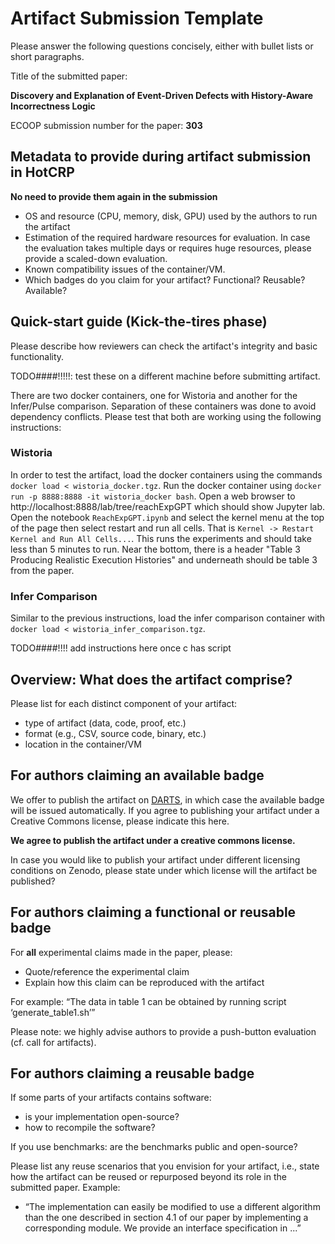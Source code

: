 # Artifact Submission Template

Please answer the following questions concisely, either with bullet lists or short paragraphs.

Title of the submitted paper:

**Discovery and Explanation of Event-Driven Defects with History-Aware Incorrectness Logic**

ECOOP submission number for the paper: **303**

## Metadata to provide during artifact submission in HotCRP

**No need to provide them again in the submission**

- OS and resource (CPU, memory, disk, GPU) used by the authors to run the artifact
- Estimation of the required hardware resources for evaluation. In case the evaluation takes multiple days or requires huge resources, please provide a scaled-down evaluation.
- Known compatibility issues of the container/VM.
- Which badges do you claim for your artifact? Functional? Reusable? Available?

## Quick-start guide (Kick-the-tires phase)

Please describe how reviewers can check the artifact's integrity and basic functionality.

TODO####!!!!!: test these on a different machine before submitting artifact.

There are two docker containers, one for Wistoria and another for the Infer/Pulse comparison. 
Separation of these containers was done to avoid dependency conflicts.
Please test that both are working using the following instructions:

### Wistoria

In order to test the artifact, load the docker containers using the commands `docker load < wistoria_docker.tgz`. 
Run the docker container using `docker run -p 8888:8888 -it wistoria_docker bash`.
Open a web browser to http://localhost:8888/lab/tree/reachExpGPT which should show Jupyter lab.
Open the notebook `ReachExpGPT.ipynb` and select the kernel menu at the top of the page then select restart and run all cells.
That is `Kernel -> Restart Kernel and Run All Cells...`.
This runs the experiments and should take less than 5 minutes to run.
Near the bottom, there is a header "Table 3 Producing Realistic Execution Histories" and underneath should be table 3 from the paper.

### Infer Comparison

Similar to the previous instructions, load the infer comparison container with `docker load < wistoria_infer_comparison.tgz`.

TODO####!!!!  add instructions here once c has script

## Overview: What does the artifact comprise?

Please list for each distinct component of your artifact:

* type of artifact (data, code, proof, etc.)
* format (e.g., CSV, source code, binary, etc.)
* location in the container/VM

## For authors claiming an available badge

We offer to publish the artifact on [DARTS](https://drops.dagstuhl.de/opus/institut_darts.php), in which case the available badge will be issued automatically.
If you agree to publishing your artifact under a Creative Commons license, please indicate this here.

**We agree to publish the artifact under a creative commons license.**

In case you would like to publish your artifact under different licensing conditions on Zenodo, please state under which license will the artifact be published?

## For authors claiming a functional or reusable badge

For **all** experimental claims made in the paper, please:
* Quote/reference the experimental claim
* Explain how this claim can be reproduced with the artifact

For example: “The data in table 1 can be obtained by running script ‘generate_table1.sh’”

Please note: we highly advise authors to provide a push-button evaluation (cf. call for artifacts).

## For authors claiming a reusable badge

If some parts of your artifacts contains software:
- is your implementation open-source?
- how to recompile the software?

If you use benchmarks: are the benchmarks public and open-source?

Please list any reuse scenarios that you envision for your artifact, i.e., state how the artifact can be reused or repurposed beyond its role in the submitted paper. Example:

* “The implementation can easily be modified to use a different algorithm than the one described in section 4.1 of our paper by implementing a corresponding module. We provide an interface specification in ...”
